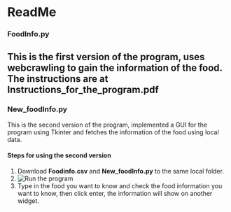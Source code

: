 # ReadMe
### FoodInfo.py
This is the first version of the program, uses webcrawling to gain the information of the food. The instructions are at **Instructions_for_the_program.pdf**
---
### New_foodInfo.py
This is the second version of the program, implemented a GUI for the program using Tkinter and fetches the information of the food using local data.
<br/>
#### Steps for using the second version
1. Download **Foodinfo.csv** and **New_foodInfo.py** to the same local folder.
2. ![Run the program](https://github.com/ChanHaoHao/SideProject/tree/main/Foodinfo/Images/foodinfo2.jpg)
3. Type in the food you want to know and check the food information you want to know, then click enter, the information will show on another widget.